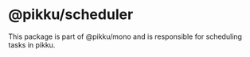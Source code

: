 # @pikku/scheduler

This package is part of @pikku/mono and is responsible for scheduling tasks in pikku.
